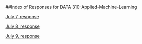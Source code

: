 ##Index of Responses for DATA 310-Applied-Machine-Learning

[July 7, response](https://github.com/memulder/AppliedMachineLearningPublic/blob/master/7.7.20LectureResponse.md)

[July 8, response](https://github.com/memulder/AppliedMachineLearningPublic/blob/master/7.8.20LectureResponse.md)

[July 9, response](https://github.com/memulder/AppliedMachineLearningPublic/edit/master/7.9.20LectureResponse.md)
